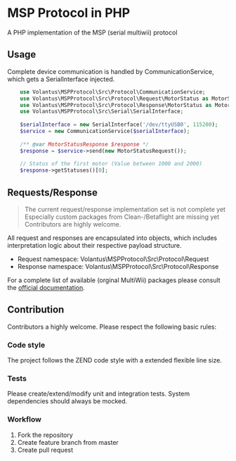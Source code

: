 # MSP Protocol in PHP
A PHP implementation of the MSP (serial multiwii) protocol

## Usage
Complete device communication is handled by CommunicationService, which gets a SerialInterface injected.

```PHP
    use Volantus\MSPProtocol\Src\Protocol\CommunicationService;
    use Volantus\MSPProtocol\Src\Protocol\Request\MotorStatus as MotorStatusRequest;
    use Volantus\MSPProtocol\Src\Protocol\Response\MotorStatus as MotorStatusResponse;
    use Volantus\MSPProtocol\Src\Serial\SerialInterface;
    
    $serialInterface = new SerialInterface('/dev/ttyUSB0', 115200);
    $service = new CommunicationService($serialInterface);
    
    /** @var MotorStatusResponse $response */
    $response = $service->send(new MotorStatusRequest());
    
    // Status of the first motor (Value between 1000 and 2000)
    $response->getStatuses()[0];
```

## Requests/Response
> The current request/response implementation set is not complete yet
> Especially custom packages from Clean-/Betaflight are missing yet
> Contributors are highly welcome.

All request and responses are encapsulated into objects, which includes interpretation logic about their respective payload structure.
* Request namespace: Volantus\MSPProtocol\Src\Protocol\Request
* Response namespace: Volantus\MSPProtocol\Src\Protocol\Response

For a complete list of available (orginal MultiWii) packages please consult the [official documentation](http://www.multiwii.com/wiki/index.php?title=Multiwii_Serial_Protocol).

## Contribution
Contributors a highly welcome.
Please respect the following basic rules:
### Code style
The project follows the ZEND code style with a extended flexible line size.
### Tests
Please create/extend/modify unit and integration tests.
System dependencies should always be mocked.
### Workflow
1. Fork the repository
2. Create feature branch from master
3. Create pull request